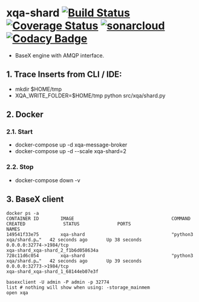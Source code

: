 # xqa-shard [![Build Status](https://travis-ci.org/jameshnsears/xqa-shard.svg?branch=master)](https://travis-ci.org/jameshnsears/xqa-shard) [![Coverage Status](https://coveralls.io/repos/github/jameshnsears/xqa-shard/badge.svg?branch=master)](https://coveralls.io/github/jameshnsears/xqa-shard?branch=master) [![sonarcloud](https://sonarcloud.io/api/project_badges/measure?project=jameshnsears_xqa-shard&metric=alert_status)](https://sonarcloud.io/dashboard?id=jameshnsears_xqa-shard) [![Codacy Badge](https://api.codacy.com/project/badge/Grade/6c2fc5e0559941dba27ccefb79072cb4)](https://www.codacy.com/app/jameshnsears/xqa-shard?utm_source=github.com&amp;utm_medium=referral&amp;utm_content=jameshnsears/xqa-shard&amp;utm_campaign=Badge_Grade)
* BaseX engine with AMQP interface.

## 1. Trace Inserts from CLI / IDE:
* mkdir $HOME/tmp
* XQA_WRITE_FOLDER=$HOME/tmp python src/xqa/shard.py

## 2. Docker
### 2.1. Start
* docker-compose up -d xqa-message-broker
* docker-compose up -d --scale xqa-shard=2

### 2.2. Stop
* docker-compose down -v

## 3. BaseX client
```
docker ps -a
CONTAINER ID        IMAGE                                    COMMAND                  CREATED              STATUS              PORTS                                                                 NAMES
149541f33e75        xqa-shard                                "python3 xqa/shard.p…"   42 seconds ago       Up 38 seconds       0.0.0.0:32774->1984/tcp                                               xqa-shard_xqa-shard_2_f1b6d058634a
728c11d6c054        xqa-shard                                "python3 xqa/shard.p…"   42 seconds ago       Up 39 seconds       0.0.0.0:32773->1984/tcp                                               xqa-shard_xqa-shard_1_68144eb07e3f

basexclient -U admin -P admin -p 32774 
list # nothing will show when using: -storage_mainmem
open xqa
```